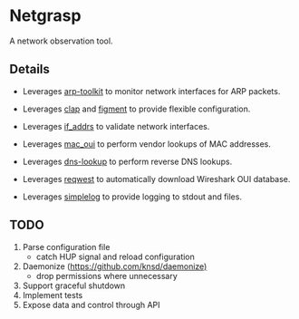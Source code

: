 # Netgrasp

A network observation tool.

## Details

* Leverages [arp-toolkit](https://crates.io/crates/arp-toolkit) to monitor network interfaces for ARP packets.
* Leverages [clap](https://crates.io/crates/clap) and [figment](https://crates.io/crates/figment) to provide flexible configuration.
* Leverages [if_addrs](https://crates.io/crates/if_addrs) to validate network interfaces.
* Leverages [mac_oui](https://crates.io/crates/mac_oui) to perform vendor lookups of MAC addresses.


* Leverages [dns-lookup](https://crates.io/crates/dns-lookup/) to perform reverse DNS lookups.
* Leverages [reqwest](https://crates.io/crates/reqwest) to automatically download Wireshark OUI database.
* Leverages [simplelog](https://lib.rs/crates/simplelog) to provide logging to stdout and files.

## TODO

1. Parse configuration file
    * catch HUP signal and reload configuration
1. Daemonize (<https://github.com/knsd/daemonize)>
    * drop permissions where unnecessary
1. Support graceful shutdown
1. Implement tests
1. Expose data and control through API
